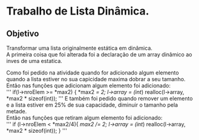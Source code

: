 # Trabalho de Lista Dinâmica.  
## Objetivo  
Transformar uma lista originalmente estática em dinâmica.  
A primeira coisa que foi alterada foi a declaração de um array dinâmico ao inves de uma estatica.  

  
Como foi pedido na atividade quando for adicionado algum elemento quando a lista estiver no sua capicidade maxima dobrar a seu tamanho.  
Então nas funções que adicionam algum elemento foi adicionado:  
'''
if(l->nroElem >= *max2) {
    *max2 *= 2;
    l->array = (int*) realloc(l->array, *max2 * sizeof(int));
'''
E também foi pedido quando remover um elemento e a lista estiver em 25% de sua capacidade, diminuir o tamanho pela metade.  
Então nas funções que retiram algum elemento foi adicionado:  
'''
if (l->nroElem < *max2/4){
    *max2 /= 2;
    l->array = (int*) realloc(l->array, *max2 * sizeof(int));
  }
'''
